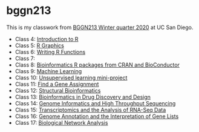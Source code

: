 # bggn213

This is my classwork from [BGGN213 Winter quarter 2020](https://bioboot.github.io/bggn213_W20/lectures/) at UC San Diego.

- Class 4:  [Introduction to R]()
- Class 5:  [R Graphics]()
- Class 6:  [Writing R Functions]()
- Class 7: 
- Class 8:  [Bioinformatics R packages from CRAN and BioConductor]()
- Class 9:  [Machine Learning](https://github.com/rmcvicar-sbp/bggn213/blob/master/Lect9/class_lect9_markdown.md)
- Class 10: [Unsupervised learning mini-project](https://github.com/rmcvicar-sbp/bggn213/blob/master/Lect10/class10.md)
- Class 11: [Find a Gene Assignment]() 
- Class 12: [Structural Bioinformatics]()
- Class 13: [Bioinformatics in Drug Discovery and Design]()
- Class 14: [Genome Informatics and High Throughput Sequencing]()
- Class 15: [Transcriptomics and the Analysis of RNA-Seq Data]()
- Class 16: [Genome Annotation and the Interpretation of Gene Lists]()
- Class 17: [Biological Network Analysis]()
